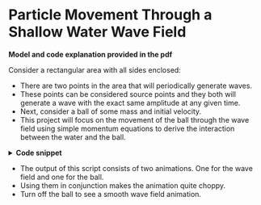 # Particle Movement Through a Shallow Water Wave Field
**Model and code explanation provided in the pdf**

Consider a rectangular area with all sides enclosed:
* There are two points in the area that will periodically generate waves.
* These points can be considered source points and they both will generate a wave with the exact same amplitude at any given time.
* Next, consider a ball of some mass and initial velocity.
* This project will focus on the movement of the ball through the wave field using simple momentum equations to derive the interaction between the water and the ball.

<details>
<summary><b>Code snippet</b></summary>

```python
surf = ax.plot_surface(X, Y, h.field[i, 0:(m+1):2, 0:(n+1):2], alpha=0.4, cmap='Blues', linewidth=0, antialiased=False) 
surf = ax.plot_surface(x + xspace[i], y + yspace[i], z - (dx / 2), color='black')  
```
</details>

* The output of this script consists of two animations. One for the wave field and one for the ball. 
* Using them in conjunction makes the animation quite choppy.
* Turn off the ball to see a smooth wave field animation.
